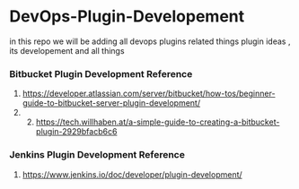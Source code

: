 # DevOps-Plugin-Developement

in this repo we will be adding all devops plugins related things 
plugin ideas , its developement and all things

### Bitbucket Plugin Development Reference 
1. https://developer.atlassian.com/server/bitbucket/how-tos/beginner-guide-to-bitbucket-server-plugin-development/
2. 2. https://tech.willhaben.at/a-simple-guide-to-creating-a-bitbucket-plugin-2929bfacb6c6
  
### Jenkins Plugin Development Reference 
1. https://www.jenkins.io/doc/developer/plugin-development/
